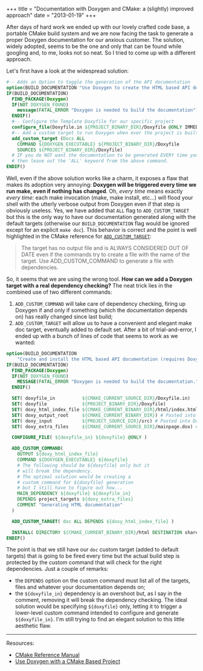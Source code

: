 +++
title = "Documentation with Doxygen and CMake: a (slightly) improved approach"
date = "2013-01-19"
+++

After days of hard work we ended up with our lovely crafted code base, a
portable CMake build system and we are now facing the task to generate a proper
Doxygen documentation for our anxious customer. The solution, widely adopted,
seems to be the one and only that can be found while googling and, to me, looks
not so neat. So I tried to come up with a different approach.

<!--more-->

Let's first have a look at the widespread solution:

```cmake
#-- Adds an Option to toggle the generation of the API documentation
option(BUILD_DOCUMENTATION "Use Doxygen to create the HTML based API documentation" OFF)
IF(BUILD_DOCUMENTATION)
  FIND_PACKAGE(Doxygen)
  IF(NOT DOXYGEN_FOUND)
    message(FATAL_ERROR "Doxygen is needed to build the documentation")
  ENDIF()
  #-- Configure the Template Doxyfile for our specific project
  configure_file(Doxyfile.in ${PROJECT_BINARY_DIR}/Doxyfile @ONLY IMMEDIATE)
  #-- Add a custom target to run Doxygen when ever the project is built
  add_custom_target (Docs ALL
    COMMAND ${DOXYGEN_EXECUTABLE} ${PROJECT_BINARY_DIR}/Doxyfile
    SOURCES ${PROJECT_BINARY_DIR}/Doxyfile)
  # IF you do NOT want the documentation to be generated EVERY time you build the project
  # then leave out the 'ALL' keyword from the above command.
ENDIF()
```

Well, even if the above solution works like a charm, it exposes a flaw that
makes its adoption very annoying: **Doxygen will be triggered every time we run
make, even if nothing has changed**. Oh, *every time* means exactly *every
time*: each make invocation (make, make install, etc...) will flood your shell
with the utterly verbose output from Doxygen even if that step is obviously
useless. Yes, we have added that `ALL` flag to `ADD_CUSTOM_TARGET` but this is
the only way to have our documentation generated along with the default targets
(otherwise our `BUILD_DOCUMENTATION` flag would be ignored except for an
explicit `make doc`). This behavior is correct and the point is well highlighted
in the CMake reference for
[`ADD_CUSTOM_TARGET`](https://cmake.org/cmake/help/v2.8.10/cmake.html#command:add_custom_target):

> The target has no output file and is ALWAYS CONSIDERED OUT OF DATE even if the commands
> try to create a file with the name of the target. Use ADD_CUSTOM_COMMAND to generate a
> file with dependencies.

So, it seems that we are using the wrong tool. **How can we add a Doxygen target
with a real dependency checking?** The neat trick lies in the combined use of
two different commands:

1. `ADD_CUSTOM_COMMAND` will take care of dependency checking, firing up Doxygen
if and only if something (which the documentation depends on) has really changed
since last build;
2. `ADD_CUSTOM_TARGET` will allow us to have a convenient and
elegant make doc target, eventually added to default set. After a bit of
trial-and-error, I ended up with a bunch of lines of code that seems to work as
we wanted:

```cmake
option(BUILD_DOCUMENTATION
    "Create and install the HTML based API documentation (requires Doxygen)" OFF)
IF(BUILD_DOCUMENTATION)
  FIND_PACKAGE(Doxygen)
  IF(NOT DOXYGEN_FOUND)
    MESSAGE(FATAL_ERROR "Doxygen is needed to build the documentation.")
  ENDIF()

  SET( doxyfile_in          ${CMAKE_CURRENT_SOURCE_DIR}/Doxyfile.in)
  SET( doxyfile             ${PROJECT_BINARY_DIR}/Doxyfile)
  SET( doxy_html_index_file ${CMAKE_CURRENT_BINARY_DIR}/html/index.html)
  SET( doxy_output_root     ${CMAKE_CURRENT_BINARY_DIR}) # Pasted into Doxyfile.in
  SET( doxy_input           ${PROJECT_SOURCE_DIR}/src) # Pasted into Doxyfile.in
  SET( doxy_extra_files     ${CMAKE_CURRENT_SOURCE_DIR}/mainpage.dox) # Pasted into Doxyfile.in

  CONFIGURE_FILE( ${doxyfile_in} ${doxyfile} @ONLY )

  ADD_CUSTOM_COMMAND(
    OUTPUT ${doxy_html_index_file}
    COMMAND ${DOXYGEN_EXECUTABLE} ${doxyfile}
    # The following should be ${doxyfile} only but it
    # will break the dependency.
    # The optimal solution would be creating a
    # custom_command for ${doxyfile} generation
    # but I still have to figure out how...
    MAIN_DEPENDENCY ${doxyfile} ${doxyfile_in}
    DEPENDS project_targets ${doxy_extra_files}
    COMMENT "Generating HTML documentation"
  )

  ADD_CUSTOM_TARGET( doc ALL DEPENDS ${doxy_html_index_file} )

  INSTALL( DIRECTORY ${CMAKE_CURRENT_BINARY_DIR}/html DESTINATION share/doc )
ENDIF()
```

The point is that we still have our `doc` custom target (added to default
targets) that is going to be fired every time but the actual build step is
protected by the custom command that will check for the right dependencies. Just
a couple of remarks:

* the `DEPENDS` option on the custom command must list all of the targets, files
and whatever your documentation depends on;
* the `${doxyfile_in}` dependency is an overshoot but, as I say in the comment,
removing it will break the dependency checking. The ideal solution would be
specifying `${doxyfile}` only, letting it to trigger a lower-level custom
command intended to configure and generate `${doxyfile_in}`. I'm still trying to
find an elegant solution to this little aesthetic flaw.

----------

Resources:

* [CMake Reference Manual](http://www.cmake.org/cmake/help/v2.8.10/cmake.html)
* [Use Doxygen with a CMake Based Project](http://www.bluequartz.net/projects/EIM_Segmentation/SoftwareDocumentation/html/usewithcmakeproject.html)
